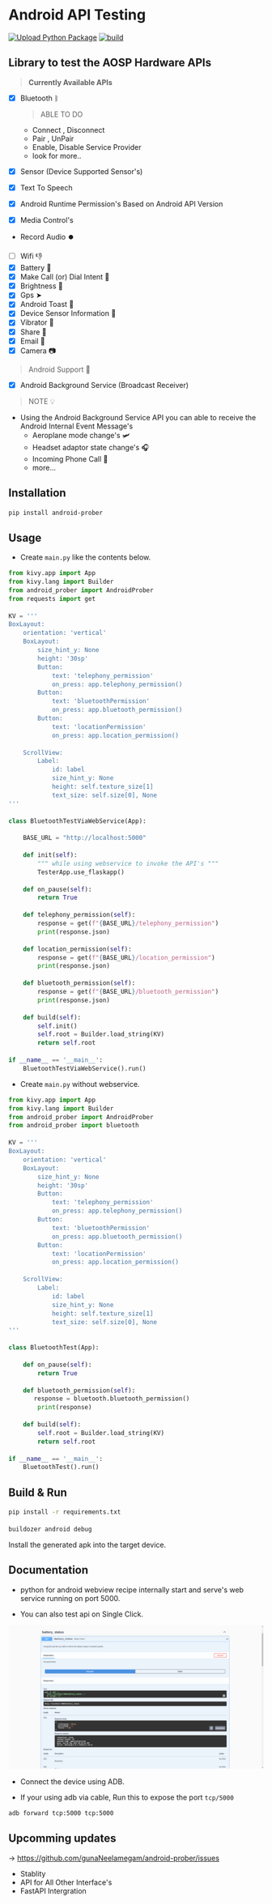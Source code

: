 # Android API Testing 
[![Upload Python Package](https://github.com/gunaNeelamegam/android-prober/actions/workflows/python-publish.yml/badge.svg)](https://github.com/gunaNeelamegam/android-prober/actions/workflows/python-publish.yml)
[![build](https://github.com/gunaNeelamegam/android-prober/actions/workflows/build_apk.yml/badge.svg)](https://github.com/gunaNeelamegam/android-prober/actions/workflows/build_apk.yml)

## Library to test the AOSP Hardware APIs

> **Currently Available APIs**

* [X]  Bluetooth   ᛒ
    > ABLE TO DO
    * Connect , Disconnect
    * Pair , UnPair
    * Enable, Disable Service Provider
    * look for more..

* [X]  Sensor (Device Supported Sensor's)
* [X] Text To Speech
* [X] Android Runtime Permission's Based on Android API Version
* [X] Media Control's 
* Record Audio ⏺️
* [ ]  Wifi 👎
* [X]  Battery 🔋
* [X] Make Call (or) Dial Intent 📲
* [X] Brightness 🔆
* [X] Gps ➤
* [X] Android Toast 🔔
* [X] Device Sensor Information 📡
* [X] Vibrator 📳
* [X] Share 🔗
* [X] Email 📧
* [X] Camera 📷

> Android Support 📱
* [X] Android Background Service (Broadcast Receiver)

> NOTE  💡
* Using the Android Background Service API you can able to receive the Android Internal Event Message's
    * Aeroplane mode change's 🛩️
    * Headset adaptor state change's 🎧
    * Incoming Phone Call 📲
    * more...

## Installation

```sh
pip install android-prober
```

## Usage

* Create `main.py` like the contents below.

```python
from kivy.app import App
from kivy.lang import Builder
from android_prober import AndroidProber
from requests import get

KV = '''
BoxLayout:
    orientation: 'vertical'
    BoxLayout:
        size_hint_y: None
        height: '30sp'
        Button:
            text: 'telephony_permission'
            on_press: app.telephony_permission()
        Button:
            text: 'bluetoothPermission'
            on_press: app.bluetooth_permission()
        Button:
            text: 'locationPermission'
            on_press: app.location_permission()

    ScrollView:
        Label:
            id: label
            size_hint_y: None
            height: self.texture_size[1]
            text_size: self.size[0], None
'''

class BluetoothTestViaWebService(App):
    
    BASE_URL = "http://localhost:5000"

    def init(self):
        """ while using webservice to invoke the API's """
        TesterApp.use_flaskapp()

    def on_pause(self):
        return True

    def telephony_permission(self):
        response = get(f"{BASE_URL}/telephony_permission")
        print(response.json)

    def location_permission(self):
        response = get(f"{BASE_URL}/location_permission")
        print(response.json)

    def bluetooth_permission(self):
        response = get(f"{BASE_URL}/bluetooth_permission")
        print(response.json)

    def build(self):
        self.init()
        self.root = Builder.load_string(KV)
        return self.root

if __name__ == '__main__':
    BluetoothTestViaWebService().run()

```


* Create `main.py` without webservice.

```python
from kivy.app import App
from kivy.lang import Builder
from android_prober import AndroidProber
from android_prober import bluetooth

KV = '''
BoxLayout:
    orientation: 'vertical'
    BoxLayout:
        size_hint_y: None
        height: '30sp'
        Button:
            text: 'telephony_permission'
            on_press: app.telephony_permission()
        Button:
            text: 'bluetoothPermission'
            on_press: app.bluetooth_permission()
        Button:
            text: 'locationPermission'
            on_press: app.location_permission()

    ScrollView:
        Label:
            id: label
            size_hint_y: None
            height: self.texture_size[1]
            text_size: self.size[0], None
'''

class BluetoothTest(App):

    def on_pause(self):
        return True

    def bluetooth_permission(self):
       response = bluetooth.bluetooth_permission()
        print(response)

    def build(self):
        self.root = Builder.load_string(KV)
        return self.root

if __name__ == '__main__':
    BluetoothTest().run()

```

##  Build & Run

```sh
pip install -r requirements.txt

buildozer android debug
```
Install the generated apk into the target device.


## Documentation

* python for android webview recipe internally start and serve's web service running on port 5000. 

* You can also test api on Single Click.

![image](./android_prober/docs/images/swagger_ui.png)

* Connect the device using ADB.

* If your using adb via cable, Run this to expose the port `tcp/5000`
```bash
adb forward tcp:5000 tcp:5000
```

## Upcomming updates

-> https://github.com/gunaNeelamegam/android-prober/issues

* Stablity
* API for All Other Interface's
* FastAPI Intergration
